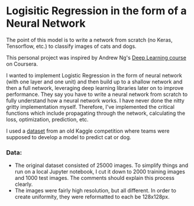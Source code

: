 # Logisitic Regression in the form of a Neural Network

The point of this model is to write a network from scratch (no Keras, Tensorflow, etc.) to classify images of cats and dogs.

This personal project was inspired by Andrew Ng's [Deep Learning course](https://www.coursera.org/specializations/deep-learning) on Coursera.

I wanted to implement Logistic Regression in the form of neural network (with one layer and one unit) and then build up to a shallow network and then a full network, leveraging deep learning libraries later on to improve performance. They say you have to write a neural network from scratch to fully understand how a neural network works. I have never done the nitty gritty implementation myself. Therefore, I've implemented the critical functions which include propagating through the network, calculating the loss, optimization, prediction, etc. 

I used a [dataset](https://www.kaggle.com/c/dogs-vs-cats-redux-kernels-edition/data) from an old Kaggle competition where teams were supposed to develop a model to predict cat or dog. 

### Data:
* The original dataset consisted of 25000 images. To simplify things and run on a local Jupyter notebook, I cut it down to 2000 training images and 1000 test images. The comments should explain this process clearly. 
* The images were fairly high resolution, but all different. In order to create uniformity, they were reformatted to each be 128x128px. 
